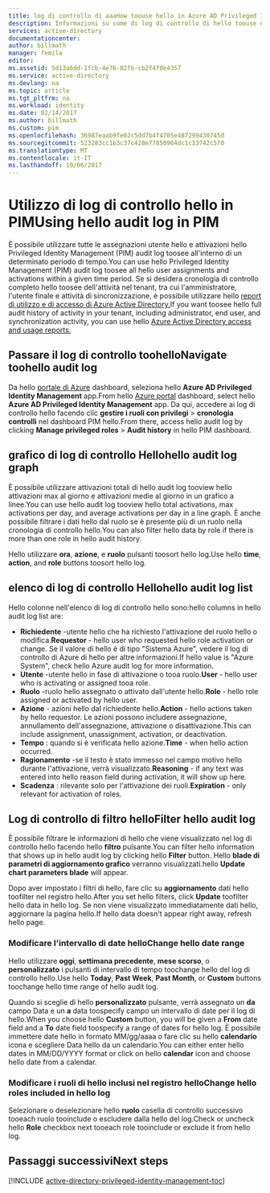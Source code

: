 ```yaml
---
title: log di controllo di aaaHow toouse hello in Azure AD Privileged Identity Management | Documenti Microsoft
description: Informazioni su come di log di controllo di hello toouse nell'estensione di hello Azure Privileged Identity Management.
services: active-directory
documentationcenter: 
author: billmath
manager: femila
editor: 
ms.assetid: 5d13a6dd-1fcb-4e76-82fb-cb2f4f0e4357
ms.service: active-directory
ms.devlang: na
ms.topic: article
ms.tgt_pltfrm: na
ms.workload: identity
ms.date: 02/14/2017
ms.author: billmath
ms.custom: pim
ms.openlocfilehash: 36987eaab9fe02c5dd7b4f4705e487299430745d
ms.sourcegitcommit: 523283cc1b3c37c428e77850964dc1c33742c5f0
ms.translationtype: MT
ms.contentlocale: it-IT
ms.lasthandoff: 10/06/2017
---
```

# <a name="using-hello-audit-log-in-pim"></a><span data-ttu-id="d6f48-103">Utilizzo di log di controllo hello in PIM</span><span class="sxs-lookup"><span data-stu-id="d6f48-103">Using hello audit log in PIM</span></span>
<span data-ttu-id="d6f48-104">È possibile utilizzare tutte le assegnazioni utente hello e attivazioni hello Privileged Identity Management (PIM) audit log toosee all'interno di un determinato periodo di tempo.</span><span class="sxs-lookup"><span data-stu-id="d6f48-104">You can use hello Privileged Identity Management (PIM) audit log toosee all hello user assignments and activations within a given time period.</span></span> <span data-ttu-id="d6f48-105">Se si desidera cronologia di controllo completo hello toosee dell'attività nel tenant, tra cui l'amministratore, l'utente finale e attività di sincronizzazione, è possibile utilizzare hello [report di utilizzo e di accesso di Azure Active Directory.](active-directory-view-access-usage-reports.md)</span><span class="sxs-lookup"><span data-stu-id="d6f48-105">If you want toosee hello full audit history of activity in your tenant, including administrator, end user, and synchronization activity, you can use hello [Azure Active Directory access and usage reports.](active-directory-view-access-usage-reports.md)</span></span>

## <a name="navigate-toohello-audit-log"></a><span data-ttu-id="d6f48-106">Passare il log di controllo toohello</span><span class="sxs-lookup"><span data-stu-id="d6f48-106">Navigate toohello audit log</span></span>
<span data-ttu-id="d6f48-107">Da hello [portale di Azure](https://portal.azure.com) dashboard, seleziona hello **Azure AD Privileged Identity Management** app.</span><span class="sxs-lookup"><span data-stu-id="d6f48-107">From hello [Azure portal](https://portal.azure.com) dashboard, select hello **Azure AD Privileged Identity Management** app.</span></span> <span data-ttu-id="d6f48-108">Da qui, accedere ai log di controllo hello facendo clic **gestire i ruoli con privilegi** > **cronologia controlli** nel dashboard PIM hello.</span><span class="sxs-lookup"><span data-stu-id="d6f48-108">From there, access hello audit log by clicking **Manage privileged roles** > **Audit history** in hello PIM dashboard.</span></span>

## <a name="hello-audit-log-graph"></a><span data-ttu-id="d6f48-109">grafico di log di controllo Hello</span><span class="sxs-lookup"><span data-stu-id="d6f48-109">hello audit log graph</span></span>
<span data-ttu-id="d6f48-110">È possibile utilizzare attivazioni totali di hello audit log tooview hello attivazioni max al giorno e attivazioni medie al giorno in un grafico a linee.</span><span class="sxs-lookup"><span data-stu-id="d6f48-110">You can use hello audit log tooview hello total activations, max activations per day, and average activations per day in a line graph.</span></span>  <span data-ttu-id="d6f48-111">È anche possibile filtrare i dati hello dal ruolo se è presente più di un ruolo nella cronologia di controllo hello.</span><span class="sxs-lookup"><span data-stu-id="d6f48-111">You can also filter hello data by role if there is more than one role in hello audit history.</span></span>

<span data-ttu-id="d6f48-112">Hello utilizzare **ora**, **azione**, e **ruolo** pulsanti toosort hello log.</span><span class="sxs-lookup"><span data-stu-id="d6f48-112">Use hello **time**, **action**, and **role** buttons toosort hello log.</span></span>

## <a name="hello-audit-log-list"></a><span data-ttu-id="d6f48-113">elenco di log di controllo Hello</span><span class="sxs-lookup"><span data-stu-id="d6f48-113">hello audit log list</span></span>
<span data-ttu-id="d6f48-114">Hello colonne nell'elenco di log di controllo hello sono:</span><span class="sxs-lookup"><span data-stu-id="d6f48-114">hello columns in hello audit log list are:</span></span>

* <span data-ttu-id="d6f48-115">**Richiedente** -utente hello che ha richiesto l'attivazione del ruolo hello o modifica.</span><span class="sxs-lookup"><span data-stu-id="d6f48-115">**Requestor** - hello user who requested hello role activation or change.</span></span>  <span data-ttu-id="d6f48-116">Se il valore di hello è di tipo "Sistema Azure", vedere il log di controllo di Azure di hello per altre informazioni.</span><span class="sxs-lookup"><span data-stu-id="d6f48-116">If hello value is "Azure System", check hello Azure audit log for more information.</span></span>
* <span data-ttu-id="d6f48-117">**Utente** -utente hello in fase di attivazione o tooa ruolo.</span><span class="sxs-lookup"><span data-stu-id="d6f48-117">**User** - hello user who is activating or assigned tooa role.</span></span>
* <span data-ttu-id="d6f48-118">**Ruolo** -ruolo hello assegnato o attivato dall'utente hello.</span><span class="sxs-lookup"><span data-stu-id="d6f48-118">**Role** - hello role assigned or activated by hello user.</span></span>
* <span data-ttu-id="d6f48-119">**Azione** - azioni hello dal richiedente hello.</span><span class="sxs-lookup"><span data-stu-id="d6f48-119">**Action** - hello actions taken by hello requestor.</span></span> <span data-ttu-id="d6f48-120">Le azioni possono includere assegnazione, annullamento dell'assegnazione, attivazione o disattivazione.</span><span class="sxs-lookup"><span data-stu-id="d6f48-120">This can include assignment, unassignment, activation, or deactivation.</span></span>
* <span data-ttu-id="d6f48-121">**Tempo** : quando si è verificata hello azione.</span><span class="sxs-lookup"><span data-stu-id="d6f48-121">**Time** - when hello action occurred.</span></span>
* <span data-ttu-id="d6f48-122">**Ragionamento** -se il testo è stato immesso nel campo motivo hello durante l'attivazione, verrà visualizzato.</span><span class="sxs-lookup"><span data-stu-id="d6f48-122">**Reasoning** - if any text was entered into hello reason field during activation, it will show up here.</span></span>
* <span data-ttu-id="d6f48-123">**Scadenza** : rilevante solo per l'attivazione dei ruoli.</span><span class="sxs-lookup"><span data-stu-id="d6f48-123">**Expiration** - only relevant for activation of roles.</span></span>

## <a name="filter-hello-audit-log"></a><span data-ttu-id="d6f48-124">Log di controllo di filtro hello</span><span class="sxs-lookup"><span data-stu-id="d6f48-124">Filter hello audit log</span></span>
<span data-ttu-id="d6f48-125">È possibile filtrare le informazioni di hello che viene visualizzato nel log di controllo hello facendo hello **filtro** pulsante.</span><span class="sxs-lookup"><span data-stu-id="d6f48-125">You can filter hello information that shows up in hello audit log by clicking hello **Filter** button.</span></span>  <span data-ttu-id="d6f48-126">Hello **blade di parametri di aggiornamento grafico** verranno visualizzati.</span><span class="sxs-lookup"><span data-stu-id="d6f48-126">hello **Update chart parameters blade** will appear.</span></span>

<span data-ttu-id="d6f48-127">Dopo aver impostato i filtri di hello, fare clic su **aggiornamento** dati hello toofilter nel registro hello.</span><span class="sxs-lookup"><span data-stu-id="d6f48-127">After you set hello filters, click **Update** toofilter hello data in hello log.</span></span>  <span data-ttu-id="d6f48-128">Se non viene visualizzato immediatamente dati hello, aggiornare la pagina hello.</span><span class="sxs-lookup"><span data-stu-id="d6f48-128">If hello data doesn't appear right away, refresh hello page.</span></span>

### <a name="change-hello-date-range"></a><span data-ttu-id="d6f48-129">Modificare l'intervallo di date hello</span><span class="sxs-lookup"><span data-stu-id="d6f48-129">Change hello date range</span></span>
<span data-ttu-id="d6f48-130">Hello utilizzare **oggi**, **settimana precedente**, **mese scorso**, o **personalizzato** i pulsanti di intervallo di tempo toochange hello del log di controllo hello.</span><span class="sxs-lookup"><span data-stu-id="d6f48-130">Use hello **Today**, **Past Week**, **Past Month**, or **Custom** buttons toochange hello time range of hello audit log.</span></span>

<span data-ttu-id="d6f48-131">Quando si sceglie di hello **personalizzato** pulsante, verrà assegnato un **da** campo Data e un **a** data toospecify campo un intervallo di date per il log di hello.</span><span class="sxs-lookup"><span data-stu-id="d6f48-131">When you choose hello **Custom** button, you will be given a **From** date field and a **To** date field toospecify a range of dates for hello log.</span></span>  <span data-ttu-id="d6f48-132">È possibile immettere date hello in formato MM/gg/aaaa o fare clic su hello **calendario** icona e scegliere Data hello da un calendario.</span><span class="sxs-lookup"><span data-stu-id="d6f48-132">You can either enter hello dates in MM/DD/YYYY format or click on hello **calendar** icon and choose hello date from a calendar.</span></span>

### <a name="change-hello-roles-included-in-hello-log"></a><span data-ttu-id="d6f48-133">Modificare i ruoli di hello inclusi nel registro hello</span><span class="sxs-lookup"><span data-stu-id="d6f48-133">Change hello roles included in hello log</span></span>
<span data-ttu-id="d6f48-134">Selezionare o deselezionare hello **ruolo** casella di controllo successivo tooeach ruolo tooinclude o escludere dalla hello del log.</span><span class="sxs-lookup"><span data-stu-id="d6f48-134">Check or uncheck hello **Role** checkbox next tooeach role tooinclude or exclude it from hello log.</span></span>

<!--Every topic should have next steps and links toohello next logical set of content tookeep hello customer engaged-->
## <a name="next-steps"></a><span data-ttu-id="d6f48-135">Passaggi successivi</span><span class="sxs-lookup"><span data-stu-id="d6f48-135">Next steps</span></span>
[!INCLUDE [active-directory-privileged-identity-management-toc](../../includes/active-directory-privileged-identity-management-toc.md)]


